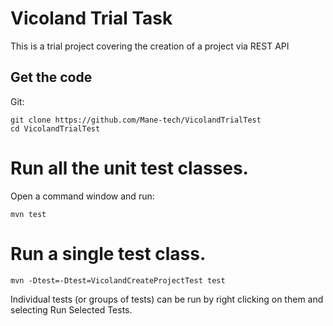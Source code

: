 # Vicoland Trial Task

This is a trial project covering the creation of a project via REST API

## Get the code

Git:

    git clone https://github.com/Mane-tech/VicolandTrialTest
    cd VicolandTrialTest

# Run all the unit test classes.
Open a command window and run:

    mvn test

# Run a single test class.

    mvn -Dtest=-Dtest=VicolandCreateProjectTest test


Individual tests (or groups of tests) can be run by right clicking on them and selecting Run Selected Tests.

